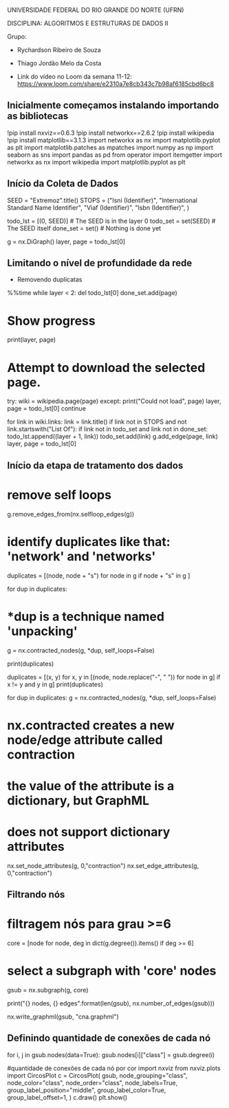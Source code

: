 UNIVERSIDADE FEDERAL DO RIO GRANDE DO NORTE (UFRN)

DISCIPLINA: ALGORITMOS E ESTRUTURAS DE DADOS II

Grupo: 
- Rychardson Ribeiro de Souza
- Thiago Jordão Melo da Costa

- Link do vídeo no Loom da semana 11-12: https://www.loom.com/share/e2310a7e8cb343c7b98af6185cbd6bc8


## Inicialmente começamos instalando importando as bibliotecas ##

!pip install nxviz==0.6.3
!pip install networkx==2.6.2
!pip install wikipedia
!pip install matplotlib==3.1.3
import networkx as nx
import matplotlib.pyplot as plt
import matplotlib.patches as mpatches
import numpy as np
import seaborn as sns
import pandas as pd
from operator import itemgetter
import networkx as nx
import wikipedia
import matplotlib.pyplot as plt

## Início da Coleta de Dados ##

SEED = "Extremoz".title()
STOPS = ("Isni (Identifier)",
         "International Standard Name Identifier",
         "Viaf (Identifier)",
         "Isbn (Identifier)",
         )
     

todo_lst = [(0, SEED)] # The SEED is in the layer 0
todo_set = set(SEED) # The SEED itself
done_set = set() # Nothing is done yet
     

g = nx.DiGraph()
layer, page = todo_lst[0]

## Limitando o nível de profundidade da rede ##
- Removendo duplicatas
  
%%time
while layer < 2:
  del todo_lst[0]
  done_set.add(page)

  # Show progress
  print(layer, page)

  # Attempt to download the selected page.
  try:
    wiki = wikipedia.page(page)
  except:
    print("Could not load", page)
    layer, page = todo_lst[0]
    continue

  for link in wiki.links:
    link = link.title()
    if link not in STOPS and not link.startswith("List Of"):
      if link not in todo_set and link not in done_set:
        todo_lst.append((layer + 1, link))
        todo_set.add(link)
      g.add_edge(page, link)
  layer, page = todo_lst[0]


  ## Início da etapa de tratamento dos dados ##

  # remove self loops
g.remove_edges_from(nx.selfloop_edges(g))

# identify duplicates like that: 'network' and 'networks'
duplicates = [(node, node + "s")
              for node in g if node + "s" in g
             ]

for dup in duplicates:
  # *dup is a technique named 'unpacking'
  g = nx.contracted_nodes(g, *dup, self_loops=False)

print(duplicates)

duplicates = [(x, y) for x, y in
              [(node, node.replace("-", " ")) for node in g]
                if x != y and y in g]
print(duplicates)

for dup in duplicates:
  g = nx.contracted_nodes(g, *dup, self_loops=False)

# nx.contracted creates a new node/edge attribute called contraction
# the value of the attribute is a dictionary, but GraphML
# does not support dictionary attributes
nx.set_node_attributes(g, 0,"contraction")
nx.set_edge_attributes(g, 0,"contraction")

## Filtrando nós ##
# filtragem nós para grau >=6
core = [node for node, deg in dict(g.degree()).items() if deg >= 6]

# select a subgraph with 'core' nodes
gsub = nx.subgraph(g, core)

print("{} nodes, {} edges".format(len(gsub), nx.number_of_edges(gsub)))

nx.write_graphml(gsub, "cna.graphml")

## Definindo quantidade de conexões de cada nó ##

for i, j in gsub.nodes(data=True):
  gsub.nodes[i]["class"] = gsub.degree(i)
     

#quantidade de conexões de cada nó por cor
import nxviz
from nxviz.plots import CircosPlot
c = CircosPlot(
    gsub,
    node_grouping="class",
    node_color="class",
    node_order="class",
    node_labels=True,
    group_label_position="middle",
    group_label_color=True,
    group_label_offset=1,
)
c.draw()
plt.show()



     


